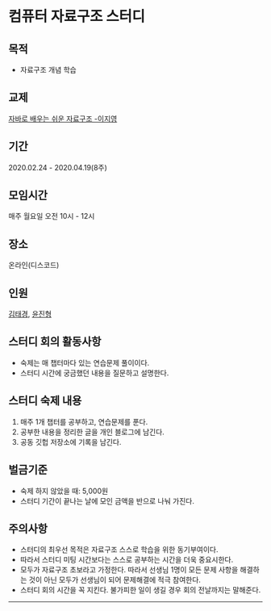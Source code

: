 # 컴퓨터 자료구조 스터디

## 목적

- 자료구조 개념 학습

## 교제

[자바로 배우는 쉬운 자료구조 -이지영](https://www.aladin.co.kr/shop/wproduct.aspx?ItemId=29524294)

## 기간

2020.02.24 - 2020.04.19(8주)

## 모임시간

매주 월요일 오전 10시 - 12시

## 장소

온라인(디스코드)

## 인원

[김태경](https://github.com/cokeworld), [윤진형](https://github.com/yunjinhyeong)

## 스터디 회의 활동사항

- 숙제는 매 챕터마다 있는 연습문제 풀이이다.
- 스터디 시간에 궁금했던 내용을 질문하고 설명한다.

## 스터디 숙제 내용

1. 매주 1개 챕터를 공부하고, 연습문제를 푼다.
2. 공부한 내용을 정리한 글을 개인 블로그에 남긴다.
3. 공동 깃헙 저장소에 기록을 남긴다.

## 벌금기준

- 숙제 하지 않았을 때: 5,000원
- 스터디 기간이 끝나는 날에 모인 금액을 반으로 나눠 가진다.

## 주의사항

- 스터디의 최우선 목적은 자료구조 스스로 학습을 위한 동기부여이다.
- 따라서 스터디 미팅 시간보다는 스스로 공부하는 시간을 더욱 중요시한다.
- 모두가 자료구조 초보라고 가정한다. 따라서 선생님 1명이 모든 문제 사항을 해결하는 것이 아닌 모두가 선생님이 되어 문제해결에 적극 참여한다.
- 스터디 회의 시간을 꼭 지킨다. 불가피한 일이 생길 경우 회의 전날까지는 말해준다.

---

